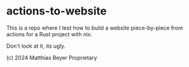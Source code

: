 # actions-to-website

This is a repo where I test how to build a website piece-by-piece from actions
for a Rust project with nix.

Don't look at it, its ugly.

(c) 2024 Matthias Beyer
Proprietary
